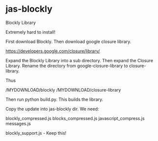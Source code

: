 # jas-blockly
Blockly Library

Extremely hard to install!

First download Blockly.  Then download google closure library.

https://developers.google.com/closure/library/

Expand the Blockly Library into a sub directory.  Then expand the Closure Library.  Rename the directory from google-closure-library to
closure-library.

Thus

/MYDOWNLOAD/blockly
/MYDOWNLOAD/closure-library

Then run python build.py. This builds the library.

Copy the update into jas-blockly dir.  We need:

blockly_compressed.js
blocks_compressed.js
javascript_compress.js
messages.js

blockly_support.js - Keep this!


